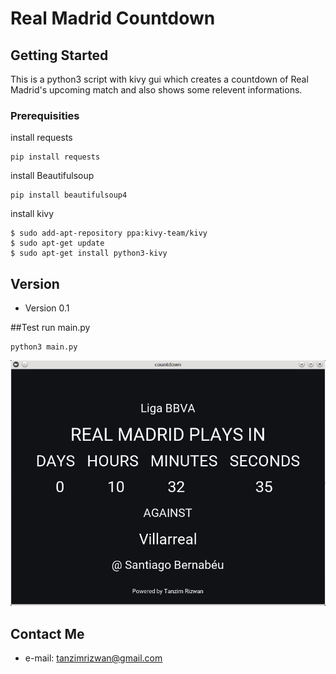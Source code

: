 Real Madrid Countdown
======

## Getting Started

This is a python3 script with kivy gui which creates a countdown of Real Madrid's upcoming match and also shows some relevent informations. 

### Prerequisities
install requests
```
pip install requests
```
install Beautifulsoup
```
pip install beautifulsoup4
```


install kivy
```
$ sudo add-apt-repository ppa:kivy-team/kivy
$ sudo apt-get update
$ sudo apt-get install python3-kivy
```
## Version 
* Version 0.1

##Test
run main.py
```
python3 main.py
```
![ScreenShot](rcountdown.png) 

## Contact Me
* e-mail: tanzimrizwan@gmail.com
